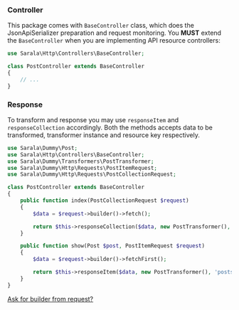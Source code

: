 ### Controller

This package comes with `BaseController` class, which does the JsonApiSerializer preparation and request monitoring. You **MUST** extend the `BaseController` when you are implementing API resource controllers:

```php
use Sarala\Http\Controllers\BaseController;

class PostController extends BaseController
{
    // ...
}
```

### Response

To transform and response you may use `responseItem` and `responseCollection` accordingly. Both the methods accepts data to be transformed, transformer instance and resource key respectively. 

```php
use Sarala\Dummy\Post;
use Sarala\Http\Controllers\BaseController;
use Sarala\Dummy\Transformers\PostTransformer;
use Sarala\Dummy\Http\Requests\PostItemRequest;
use Sarala\Dummy\Http\Requests\PostCollectionRequest;

class PostController extends BaseController
{
    public function index(PostCollectionRequest $request)
    {
        $data = $request->builder()->fetch();

        return $this->responseCollection($data, new PostTransformer(), 'posts');
    }

    public function show(Post $post, PostItemRequest $request)
    {
        $data = $request->builder()->fetchFirst();

        return $this->responseItem($data, new PostTransformer(), 'posts');
    }
}
```

[Ask for builder from request?](/guide/request.md#ask-for-querybuilder-from-request-optional)
